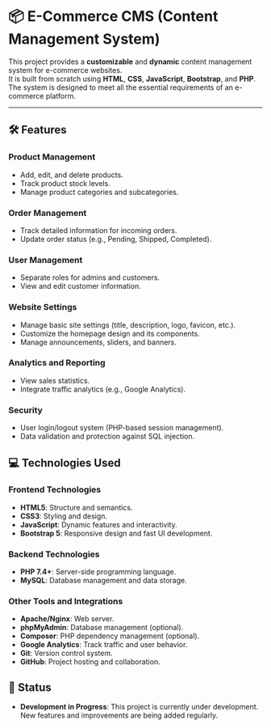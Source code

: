 # 📦 E-Commerce CMS (Content Management System)

This project provides a **customizable** and **dynamic** content management system for e-commerce websites.  
It is built from scratch using **HTML**, **CSS**, **JavaScript**, **Bootstrap**, and **PHP**.  
The system is designed to meet all the essential requirements of an e-commerce platform.

---

## 🛠️ Features

### Product Management
- Add, edit, and delete products.
- Track product stock levels.
- Manage product categories and subcategories.

### Order Management
- Track detailed information for incoming orders.
- Update order status (e.g., Pending, Shipped, Completed).

### User Management
- Separate roles for admins and customers.
- View and edit customer information.

### Website Settings
- Manage basic site settings (title, description, logo, favicon, etc.).
- Customize the homepage design and its components.
- Manage announcements, sliders, and banners.

### Analytics and Reporting
- View sales statistics.
- Integrate traffic analytics (e.g., Google Analytics).

### Security
- User login/logout system (PHP-based session management).
- Data validation and protection against SQL injection.


## 💻 Technologies Used

### Frontend Technologies
- **HTML5**: Structure and semantics.
- **CSS3**: Styling and design.
- **JavaScript**: Dynamic features and interactivity.
- **Bootstrap 5**: Responsive design and fast UI development.

### Backend Technologies
- **PHP 7.4+**: Server-side programming language.
- **MySQL**: Database management and data storage.

### Other Tools and Integrations
- **Apache/Nginx**: Web server.
- **phpMyAdmin**: Database management (optional).
- **Composer**: PHP dependency management (optional).
- **Google Analytics**: Track traffic and user behavior.
- **Git**: Version control system.
- **GitHub**: Project hosting and collaboration.


## 🚧 Status
- **Development in Progress**: This project is currently under development. New features and improvements are being added regularly.
